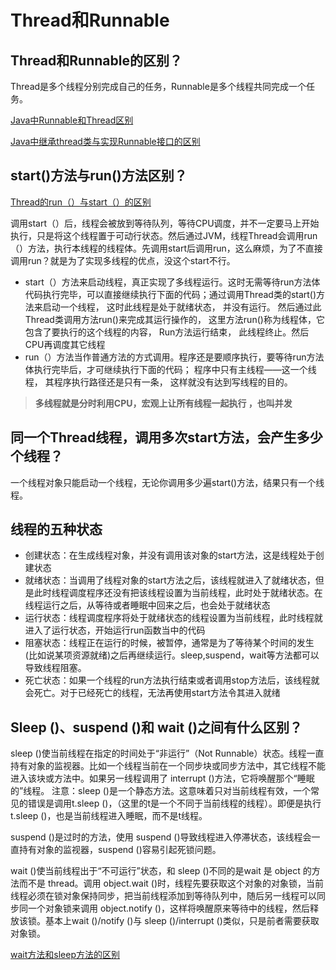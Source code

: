 # Thread和Runnable

## Thread和Runnable的区别？

Thread是多个线程分别完成自己的任务，Runnable是多个线程共同完成一个任务。

[Java中Runnable和Thread区别](http://blog.csdn.net/uudou/article/details/51841781)

[Java中继承thread类与实现Runnable接口的区别](http://mars914.iteye.com/blog/1508429)

## start()方法与run()方法区别？

[Thread的run（）与start（）的区别](http://blog.csdn.net/xuxurui007/article/details/7685076)

调用start（）后，线程会被放到等待队列，等待CPU调度，并不一定要马上开始执行，只是将这个线程置于可动行状态。然后通过JVM，线程Thread会调用run（）方法，执行本线程的线程体。先调用start后调用run，这么麻烦，为了不直接调用run？就是为了实现多线程的优点，没这个start不行。
- start（）方法来启动线程，真正实现了多线程运行。这时无需等待run方法体代码执行完毕，可以直接继续执行下面的代码；通过调用Thread类的start()方法来启动一个线程， 这时此线程是处于就绪状态， 并没有运行。 然后通过此Thread类调用方法run()来完成其运行操作的， 这里方法run()称为线程体，它包含了要执行的这个线程的内容， Run方法运行结束， 此线程终止。然后CPU再调度其它线程
- run（）方法当作普通方法的方式调用。程序还是要顺序执行，要等待run方法体执行完毕后，才可继续执行下面的代码； 程序中只有主线程——这一个线程， 其程序执行路径还是只有一条， 这样就没有达到写线程的目的。
> **多线程就是分时利用CPU，宏观上让所有线程一起执行 ，也叫并发**

## 同一个Thread线程，调用多次start方法，会产生多少个线程？

一个线程对象只能启动一个线程，无论你调用多少遍start()方法，结果只有一个线程。  

## 线程的五种状态
- 创建状态：在生成线程对象，并没有调用该对象的start方法，这是线程处于创建状态
- 就绪状态：当调用了线程对象的start方法之后，该线程就进入了就绪状态，但是此时线程调度程序还没有把该线程设置为当前线程，此时处于就绪状态。在线程运行之后，从等待或者睡眠中回来之后，也会处于就绪状态
- 运行状态：线程调度程序将处于就绪状态的线程设置为当前线程，此时线程就进入了运行状态，开始运行run函数当中的代码
- 阻塞状态：线程正在运行的时候，被暂停，通常是为了等待某个时间的发生(比如说某项资源就绪)之后再继续运行。sleep,suspend，wait等方法都可以导致线程阻塞。
- 死亡状态：如果一个线程的run方法执行结束或者调用stop方法后，该线程就会死亡。对于已经死亡的线程，无法再使用start方法令其进入就绪

## Sleep ()、suspend ()和 wait ()之间有什么区别？

sleep ()使当前线程在指定的时间处于“非运行”（Not Runnable）状态。线程一直持有对象的监视器。比如一个线程当前在一个同步块或同步方法中，其它线程不能进入该块或方法中。如果另一线程调用了 interrupt ()方法，它将唤醒那个“睡眠的”线程。
注意：sleep ()是一个静态方法。这意味着只对当前线程有效，一个常见的错误是调用t.sleep ()，（这里的t是一个不同于当前线程的线程）。即便是执行t.sleep ()，也是当前线程进入睡眠，而不是t线程。

suspend ()是过时的方法，使用 suspend ()导致线程进入停滞状态，该线程会一直持有对象的监视器，suspend ()容易引起死锁问题。

wait ()使当前线程出于“不可运行”状态，和 sleep ()不同的是wait 是 object 的方法而不是 thread。调用 object.wait ()时，线程先要获取这个对象的对象锁，当前线程必须在锁对象保持同步，把当前线程添加到等待队列中，随后另一线程可以同步同一个对象锁来调用 object.notify ()，这样将唤醒原来等待中的线程，然后释放该锁。基本上wait ()/notify ()与 sleep ()/interrupt ()类似，只是前者需要获取对象锁。

[wait方法和sleep方法的区别](http://www.cnblogs.com/bethunebtj/p/5696999.html)









